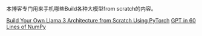
本博客专门用来手机哪些Build各种大模型from scratch的内容。

[Build Your Own Llama 3 Architecture from Scratch Using PyTorch](https://pub.towardsai.net/build-your-own-llama-3-architecture-from-scratch-using-pytorch-2ce1ecaa901c)
[GPT in 60 Lines of NumPy](https://jaykmody.com/blog/gpt-from-scratch/)
